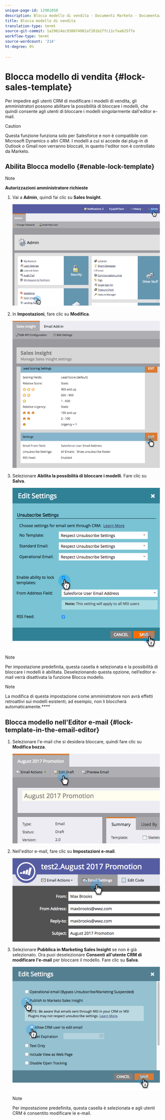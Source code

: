 ```yaml
---
unique-page-id: 12981050
description: Blocca modello di vendita - Documenti Marketo - Documentazione prodotto
title: Blocca modello di vendita
translation-type: tm+mt
source-git-commit: 1a29614ec938074902af201b2ffc11cfaa625f7a
workflow-type: tm+mt
source-wordcount: '214'
ht-degree: 0%

---
```



# Blocca modello di vendita {#lock-sales-template}

Per impedire agli utenti CRM di modificare i modelli di vendita, gli amministratori possono abilitare la possibilità di bloccare i modelli, che quindi consente agli utenti di bloccare i modelli singolarmente dall&#39;editor e-mail.

>[!CAUTION]
>
>Questa funzione funziona solo per Salesforce e non è compatibile con Microsoft Dynamics o altri CRM. I modelli a cui si accede dai plug-in di Outlook o Gmail non verranno bloccati, in quanto l&#39;editor non è controllato da Marketo.

## Abilita Blocca modello {#enable-lock-template}

>[!NOTE]
>
>**Autorizzazioni amministratore richieste**

1. Vai a **Admin**, quindi fai clic su **Sales Insight**.

   ![](assets/1.png)

1. In **Impostazioni**, fare clic su **Modifica**.

   ![](assets/2.png)

1. Selezionare **Abilita la possibilità di bloccare i modelli**. Fare clic su **Salva**.

   ![](assets/image2017-10-9-8-3a19-3a45.png)

>[!NOTE]
>
>Per impostazione predefinita, questa casella è selezionata e la possibilità di bloccare i modelli è abilitata. Deselezionando questa opzione, nell’editor e-mail verrà disattivata la funzione Blocca modello.

>[!NOTE]
>
>La modifica di questa impostazione come amministratore non avrà effetti retroattivi sui modelli esistenti; ad esempio, non li bloccherà automaticamente.****

## Blocca modello nell&#39;Editor e-mail {#lock-template-in-the-email-editor}

1. Selezionare l&#39;e-mail che si desidera bloccare, quindi fare clic su **Modifica bozza**.

   ![](assets/5.png)

1. Nell&#39;editor e-mail, fare clic su **Impostazioni e-mail**.

   ![](assets/6.png)

1. Selezionare **Pubblica in Marketing Sales Insight** se non è già selezionato. Ora puoi deselezionare **Consenti all&#39;utente CRM di modificare l&#39;e-mail** per bloccare il modello. Fare clic su **Salva**.

   ![](assets/7.png)

   >[!NOTE]
   >
   >Per impostazione predefinita, questa casella è selezionata e agli utenti CRM è consentito modificare le e-mail.

